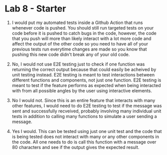 # Lab 8 - Starter

1. I would put my automated tests inside a Github Action that runs whenever code is pushed. You should still run targeted tests on your code before it is pushed to catch bugs in the code, however, the code that you push will more than likely interact with a lot more code and affect the output of the other code so you need to have all of your previous tests run everytime changes are made so you know that pushing this new code didn't break any of your old code.

2. No, I would not use E2E testing just to check if one function was returning the correct output because that could easily be acheived by unit testing instead. E2E testing is meant to test interactions between different functions and components, not just one function. E2E testing is meant to test if the feature performs as expected when being interacted with from all possible angles by the user using interactive elements. 

3. No I would not. Since this is an entire feature that interacts with many other features, I would need to do E2E testing to test if the message was sent and successfully recveived, probably involving many individual unit tests in addition to calling many functions to simulate a user sending a message.

4. Yes I would. This can be tested using just one unit test and the code that is being tested does not interact with many or any other components in the code. All one needs to do is call this function with a message over 80 characters and see if the output gives the expected result.
